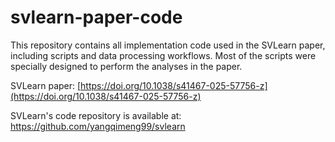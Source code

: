 # svlearn-paper-code
This repository contains all implementation code used in the SVLearn paper, including scripts and data processing workflows. 
Most of the scripts were specially designed to perform the analyses in the paper.

SVLearn paper: [https://doi.org/10.1038/s41467-025-57756-z](https://doi.org/10.1038/s41467-025-57756-z)

SVLearn's code repository is available at: https://github.com/yangqimeng99/svlearn
